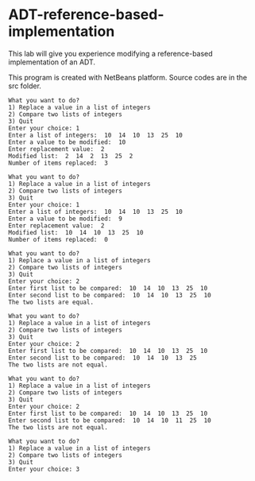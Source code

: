 # ADT-reference-based-implementation
This lab will give you experience modifying a reference-based implementation of an ADT.

This program is created with NetBeans platform. Source codes are in the src folder.

    What you want to do?
    1) Replace a value in a list of integers
    2) Compare two lists of integers
    3) Quit
    Enter your choice: 1
    Enter a list of integers:  10  14  10  13  25  10
    Enter a value to be modified:  10
    Enter replacement value:  2
    Modified list:  2  14  2  13  25  2
    Number of items replaced:  3
  
    What you want to do?
    1) Replace a value in a list of integers
    2) Compare two lists of integers
    3) Quit
    Enter your choice: 1
    Enter a list of integers:  10  14  10  13  25  10
    Enter a value to be modified:  9
    Enter replacement value:  2
    Modified list:  10  14  10  13  25  10
    Number of items replaced:  0
    
    What you want to do?
    1) Replace a value in a list of integers
    2) Compare two lists of integers
    3) Quit
    Enter your choice: 2
    Enter first list to be compared:  10  14  10  13  25  10
    Enter second list to be compared:  10  14  10  13  25  10
    The two lists are equal.
    
    What you want to do?
    1) Replace a value in a list of integers
    2) Compare two lists of integers
    3) Quit
    Enter your choice: 2
    Enter first list to be compared:  10  14  10  13  25  10
    Enter second list to be compared:  10  14  10  13  25
    The two lists are not equal.
    
    What you want to do?
    1) Replace a value in a list of integers
    2) Compare two lists of integers
    3) Quit
    Enter your choice: 2
    Enter first list to be compared:  10  14  10  13  25  10
    Enter second list to be compared:  10  14  10  11  25  10
    The two lists are not equal.
    
    What you want to do?
    1) Replace a value in a list of integers
    2) Compare two lists of integers
    3) Quit
    Enter your choice: 3

